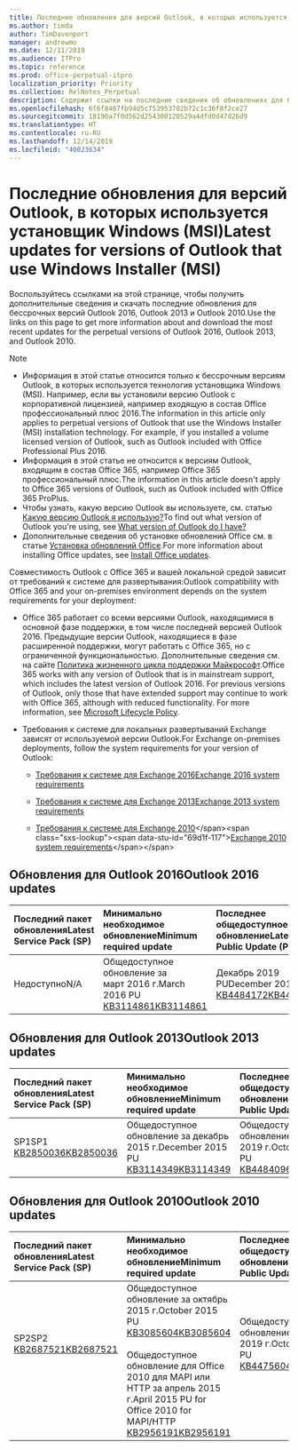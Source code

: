 ```yaml
---
title: Последние обновления для версий Outlook, в которых используется установщик Windows (MSI)
ms.author: timda
author: TimDavenport
manager: andrewmo
ms.date: 12/11/2019
ms.audience: ITPro
ms.topic: reference
ms.prod: office-perpetual-itpro
localization_priority: Priority
ms.collection: RelNotes_Perpetual
description: Содержит ссылки на последние сведения об обновлениях для бессрочных версий Outlook 2016, Outlook 2013 и Outlook 2010 для ИТ-специалистов
ms.openlocfilehash: 6f6f8467fb94d5c753953702b72c1c36f8f2ce27
ms.sourcegitcommit: 18190a7f0d562d254300120529a4dfd0d47d26d9
ms.translationtype: HT
ms.contentlocale: ru-RU
ms.lasthandoff: 12/14/2019
ms.locfileid: "40023634"
---
```

# <a name="latest-updates-for-versions-of-outlook-that-use-windows-installer-msi"></a><span data-ttu-id="69d1f-103">Последние обновления для версий Outlook, в которых используется установщик Windows (MSI)</span><span class="sxs-lookup"><span data-stu-id="69d1f-103">Latest updates for versions of Outlook that use Windows Installer (MSI)</span></span>

<span data-ttu-id="69d1f-104">Воспользуйтесь ссылками на этой странице, чтобы получить дополнительные сведения и скачать последние обновления для бессрочных версий Outlook 2016, Outlook 2013 и Outlook 2010.</span><span class="sxs-lookup"><span data-stu-id="69d1f-104">Use the links on this page to get more information about and download the most recent updates for the perpetual versions of Outlook 2016, Outlook 2013, and Outlook 2010.</span></span>
  
> [!NOTE]
> - <span data-ttu-id="69d1f-p101">Информация в этой статье относится только к бессрочным версиям Outlook, в которых используется технология установщика Windows (MSI). Например, если вы установили версию Outlook с корпоративной лицензией, например входящую в состав Office профессиональный плюс 2016.</span><span class="sxs-lookup"><span data-stu-id="69d1f-p101">The information in this article only applies to perpetual versions of Outlook that use the Windows Installer (MSI) installation technology. For example, if you installed a volume licensed version of Outlook, such as Outlook included with Office Professional Plus 2016.</span></span>
> - <span data-ttu-id="69d1f-107">Информация в этой статье не относится к версиям Outlook, входящим в состав Office 365, например Office 365 профессиональный плюс.</span><span class="sxs-lookup"><span data-stu-id="69d1f-107">The information in this article doesn't apply to Office 365 versions of Outlook, such as Outlook included with Office 365 ProPlus.</span></span>
> - <span data-ttu-id="69d1f-108">Чтобы узнать, какую версию Outlook вы используете, см. статью [Какую версию Outlook я использую?](https://support.office.com/article/b3a9568c-edb5-42b9-9825-d48d82b2257c)</span><span class="sxs-lookup"><span data-stu-id="69d1f-108">To find out what version of Outlook you're using, see [What version of Outlook do I have?](https://support.office.com/article/b3a9568c-edb5-42b9-9825-d48d82b2257c)</span></span>
> - <span data-ttu-id="69d1f-109">Дополнительные сведения об установке обновлений Office см. в статье [Установка обновлений Office](https://support.office.com/article/2ab296f3-7f03-43a2-8e50-46de917611c5).</span><span class="sxs-lookup"><span data-stu-id="69d1f-109">For more information about installing Office updates, see [Install Office updates](https://support.office.com/article/2ab296f3-7f03-43a2-8e50-46de917611c5).</span></span> 
  
<span data-ttu-id="69d1f-110">Совместимость Outlook с Office 365 и вашей локальной средой зависит от требований к системе для развертывания:</span><span class="sxs-lookup"><span data-stu-id="69d1f-110">Outlook compatibility with Office 365 and your on-premises environment depends on the system requirements for your deployment:</span></span>
  
- <span data-ttu-id="69d1f-p102">Office 365 работает со всеми версиями Outlook, находящимися в основной фазе поддержки, в том числе последней версией Outlook 2016. Предыдущие версии Outlook, находящиеся в фазе расширенной поддержки, могут работать с Office 365, но с ограниченной функциональностью. Дополнительные сведения см. на сайте [Политика жизненного цикла поддержки Майкрософт](https://support.microsoft.com/lifecycle).</span><span class="sxs-lookup"><span data-stu-id="69d1f-p102">Office 365 works with any version of Outlook that is in mainstream support, which includes the latest version of Outlook 2016. For previous versions of Outlook, only those that have extended support may continue to work with Office 365, although with reduced functionality. For more information, see [Microsoft Lifecycle Policy](https://support.microsoft.com/lifecycle).</span></span>
    
- <span data-ttu-id="69d1f-114">Требования к системе для локальных развертываний Exchange зависят от используемой версии Outlook.</span><span class="sxs-lookup"><span data-stu-id="69d1f-114">For Exchange on-premises deployments, follow the system requirements for your version of Outlook:</span></span>
    
  - [<span data-ttu-id="69d1f-115">Требования к системе для Exchange 2016</span><span class="sxs-lookup"><span data-stu-id="69d1f-115">Exchange 2016 system requirements</span></span>](https://docs.microsoft.com/Exchange/plan-and-deploy/system-requirements)
    
  - [<span data-ttu-id="69d1f-116">Требования к системе для Exchange 2013</span><span class="sxs-lookup"><span data-stu-id="69d1f-116">Exchange 2013 system requirements</span></span>](https://docs.microsoft.com/exchange/exchange-2013-system-requirements-exchange-2013-help)
    
  - <span data-ttu-id="69d1f-117">[Требования к системе для Exchange 2010](https://docs.microsoft.com/previous-versions/office/exchange-server-2010/aa996719(v=exchg.141))</span><span class="sxs-lookup"><span data-stu-id="69d1f-117">[Exchange 2010 system requirements](https://docs.microsoft.com/previous-versions/office/exchange-server-2010/aa996719(v=exchg.141))</span></span>

   
## <a name="outlook-2016-updates"></a><span data-ttu-id="69d1f-118">Обновления для Outlook 2016</span><span class="sxs-lookup"><span data-stu-id="69d1f-118">Outlook 2016 updates</span></span>

|<span data-ttu-id="69d1f-119">**Последний пакет обновления**</span><span class="sxs-lookup"><span data-stu-id="69d1f-119">**Latest Service Pack (SP)**</span></span>|<span data-ttu-id="69d1f-120">**Минимально необходимое обновление**</span><span class="sxs-lookup"><span data-stu-id="69d1f-120">**Minimum required update**</span></span>|<span data-ttu-id="69d1f-121">**Последнее общедоступное обновление**</span><span class="sxs-lookup"><span data-stu-id="69d1f-121">**Latest Public Update (PU)**</span></span>|
|:-----|:-----|:-----|
|<span data-ttu-id="69d1f-122">Недоступно</span><span class="sxs-lookup"><span data-stu-id="69d1f-122">N/A</span></span>  <br/> |<span data-ttu-id="69d1f-123">Общедоступное обновление за март 2016 г.</span><span class="sxs-lookup"><span data-stu-id="69d1f-123">March 2016 PU</span></span> <br/>[<span data-ttu-id="69d1f-124">KB3114861</span><span class="sxs-lookup"><span data-stu-id="69d1f-124">KB3114861</span></span>](https://support.microsoft.com/help/3114861) <br/> |<span data-ttu-id="69d1f-125">Декабрь 2019 PU</span><span class="sxs-lookup"><span data-stu-id="69d1f-125">December 2019 PU</span></span> <br/>[<span data-ttu-id="69d1f-126">KB4484172</span><span class="sxs-lookup"><span data-stu-id="69d1f-126">KB4484172</span></span>](https://support.microsoft.com/help/4484172) 

## <a name="outlook-2013-updates"></a><span data-ttu-id="69d1f-127">Обновления для Outlook 2013</span><span class="sxs-lookup"><span data-stu-id="69d1f-127">Outlook 2013 updates</span></span>

|<span data-ttu-id="69d1f-128">**Последний пакет обновления**</span><span class="sxs-lookup"><span data-stu-id="69d1f-128">**Latest Service Pack (SP)**</span></span>|<span data-ttu-id="69d1f-129">**Минимально необходимое обновление**</span><span class="sxs-lookup"><span data-stu-id="69d1f-129">**Minimum required update**</span></span>|<span data-ttu-id="69d1f-130">**Последнее общедоступное обновление**</span><span class="sxs-lookup"><span data-stu-id="69d1f-130">**Latest Public Update (PU)**</span></span>|
|:-----|:-----|:-----|
|<span data-ttu-id="69d1f-131">SP1</span><span class="sxs-lookup"><span data-stu-id="69d1f-131">SP1</span></span>  <br/>[<span data-ttu-id="69d1f-132">KB2850036</span><span class="sxs-lookup"><span data-stu-id="69d1f-132">KB2850036</span></span>](https://go.microsoft.com/fwlink/p/?LinkId=512538) <br/> |<span data-ttu-id="69d1f-133">Общедоступное обновление за декабрь 2015 г.</span><span class="sxs-lookup"><span data-stu-id="69d1f-133">December 2015 PU</span></span> <br/>[<span data-ttu-id="69d1f-134">KB3114349</span><span class="sxs-lookup"><span data-stu-id="69d1f-134">KB3114349</span></span>](https://support.microsoft.com/kb/3114349) <br/> |<span data-ttu-id="69d1f-135">Общедоступное обновление за октябрь 2019 г.</span><span class="sxs-lookup"><span data-stu-id="69d1f-135">October 2019 PU</span></span> <br/>[<span data-ttu-id="69d1f-136">KB4484096</span><span class="sxs-lookup"><span data-stu-id="69d1f-136">KB4484096</span></span>](https://support.microsoft.com/help/4484096)  |
   
## <a name="outlook-2010-updates"></a><span data-ttu-id="69d1f-137">Обновления для Outlook 2010</span><span class="sxs-lookup"><span data-stu-id="69d1f-137">Outlook 2010 updates</span></span>

|<span data-ttu-id="69d1f-138">**Последний пакет обновления**</span><span class="sxs-lookup"><span data-stu-id="69d1f-138">**Latest Service Pack (SP)**</span></span>|<span data-ttu-id="69d1f-139">**Минимально необходимое обновление**</span><span class="sxs-lookup"><span data-stu-id="69d1f-139">**Minimum required update**</span></span>|<span data-ttu-id="69d1f-140">**Последнее общедоступное обновление**</span><span class="sxs-lookup"><span data-stu-id="69d1f-140">**Latest Public Update (PU)**</span></span>|
|:-----|:-----|:-----|
|<span data-ttu-id="69d1f-141">SP2</span><span class="sxs-lookup"><span data-stu-id="69d1f-141">SP2</span></span> <br/>[<span data-ttu-id="69d1f-142">KB2687521</span><span class="sxs-lookup"><span data-stu-id="69d1f-142">KB2687521</span></span>](https://go.microsoft.com/fwlink/p/?LinkId=512542) <br><br><br><br/> |<span data-ttu-id="69d1f-143">Общедоступное обновление за октябрь 2015 г.</span><span class="sxs-lookup"><span data-stu-id="69d1f-143">October 2015 PU</span></span> <br/> [<span data-ttu-id="69d1f-144">KB3085604</span><span class="sxs-lookup"><span data-stu-id="69d1f-144">KB3085604</span></span>](https://support.microsoft.com/kb/3085604) <br/><br/>  <span data-ttu-id="69d1f-145">Общедоступное обновление для Office 2010 для MAPI или HTTP за апрель 2015 г.</span><span class="sxs-lookup"><span data-stu-id="69d1f-145">April 2015 PU for Office 2010 for MAPI/HTTP</span></span> <br/> [<span data-ttu-id="69d1f-146">KB2956191</span><span class="sxs-lookup"><span data-stu-id="69d1f-146">KB2956191</span></span>](https://support.microsoft.com/help/2956191/april-14-2015-update-for-office-2010-kb2956191) <br/> |<span data-ttu-id="69d1f-147">Общедоступное обновление за октябрь 2019 г.</span><span class="sxs-lookup"><span data-stu-id="69d1f-147">October 2019 PU</span></span> <br/>[<span data-ttu-id="69d1f-148">KB4475604</span><span class="sxs-lookup"><span data-stu-id="69d1f-148">KB4475604</span></span>](https://support.microsoft.com/help/4475604) <br><br><br><br/>|
   


